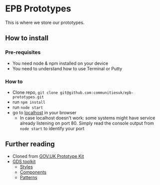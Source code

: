 # EPB Prototypes
This is where we store our prototypes.

## How to install

### Pre-requisites
- You need node & npm installed on your device
- You need to understand how to use Terminal or Putty

### How to
- Clone repo, `git clone git@github.com:communitiesuk/epb-prototypes.git`
- run `npm install`
- run `node start`
- go to [localhost](https://localhost:80) in your browser
  - In case localhost doesn't work: some systems might have  service already listening 
  on port 80. Simply read the console output from `node start` to identify your port

## Further reading
- Cloned from [GOV.UK Prototype Kit](https://govuk-prototype-kit.herokuapp.com/docs)
- [GDS toolkit](https://design-system.service.gov.uk/get-started/)
  - [Styles](https://design-system.service.gov.uk/styles/)
  - [Components](https://design-system.service.gov.uk/components/)
  - [Patterns](https://design-system.service.gov.uk/patterns/)